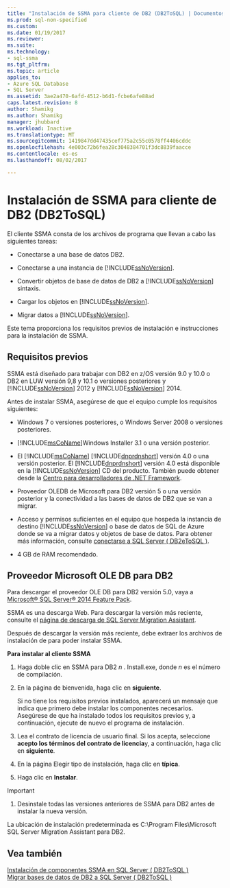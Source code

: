 ```yaml
---
title: "Instalación de SSMA para cliente de DB2 (DB2ToSQL) | Documentos de Microsoft"
ms.prod: sql-non-specified
ms.custom: 
ms.date: 01/19/2017
ms.reviewer: 
ms.suite: 
ms.technology:
- sql-ssma
ms.tgt_pltfrm: 
ms.topic: article
applies_to:
- Azure SQL Database
- SQL Server
ms.assetid: 3ae2a470-6afd-4512-b6d1-fcbe6afe88ad
caps.latest.revision: 8
author: Shamikg
ms.author: Shamikg
manager: jhubbard
ms.workload: Inactive
ms.translationtype: MT
ms.sourcegitcommit: 1419847dd47435cef775a2c55c0578ff4406cddc
ms.openlocfilehash: 4e003c72b6fea28c3048384701f3dc8839faacce
ms.contentlocale: es-es
ms.lasthandoff: 08/02/2017

---
```

# <a name="installing-ssma-for-db2-client-db2tosql"></a>Instalación de SSMA para cliente de DB2 (DB2ToSQL)
El cliente SSMA consta de los archivos de programa que llevan a cabo las siguientes tareas:  
  
-   Conectarse a una base de datos DB2.  
  
-   Conectarse a una instancia de [!INCLUDE[ssNoVersion](../../includes/ssnoversion_md.md)].  
  
-   Convertir objetos de base de datos de DB2 a [!INCLUDE[ssNoVersion](../../includes/ssnoversion_md.md)] sintaxis.  
  
-   Cargar los objetos en [!INCLUDE[ssNoVersion](../../includes/ssnoversion_md.md)].  
  
-   Migrar datos a [!INCLUDE[ssNoVersion](../../includes/ssnoversion_md.md)].  
  
Este tema proporciona los requisitos previos de instalación e instrucciones para la instalación de SSMA.  
  
## <a name="prerequisites"></a>Requisitos previos  
SSMA está diseñado para trabajar con DB2 en z/OS versión 9.0 y 10.0 o DB2 en LUW versión 9,8 y 10.1 o versiones posteriores y [!INCLUDE[ssNoVersion](../../includes/ssnoversion_md.md)] 2012 y [!INCLUDE[ssNoVersion](../../includes/ssnoversion_md.md)] 2014.  
  
Antes de instalar SSMA, asegúrese de que el equipo cumple los requisitos siguientes:  
  
-   Windows 7 o versiones posteriores, o Windows Server 2008 o versiones posteriores.  
  
-   [!INCLUDE[msCoName](../../includes/msconame_md.md)]Windows Installer 3.1 o una versión posterior.  
  
-   El [!INCLUDE[msCoName](../../includes/msconame_md.md)] [!INCLUDE[dnprdnshort](../../includes/dnprdnshort_md.md)] versión 4.0 o una versión posterior. El [!INCLUDE[dnprdnshort](../../includes/dnprdnshort_md.md)] versión 4.0 está disponible en la [!INCLUDE[ssNoVersion](../../includes/ssnoversion_md.md)] CD del producto. También puede obtener desde la [Centro para desarrolladores de .NET Framework](http://go.microsoft.com/fwlink/?LinkId=48882).  
  
-   Proveedor OLEDB de Microsoft para DB2 versión 5 o una versión posterior y la conectividad a las bases de datos de DB2 que se van a migrar.  
  
-   Acceso y permisos suficientes en el equipo que hospeda la instancia de destino [!INCLUDE[ssNoVersion](../../includes/ssnoversion_md.md)] o base de datos de SQL de Azure donde se va a migrar datos y objetos de base de datos. Para obtener más información, consulte [conectarse a SQL Server &#40; DB2eToSQL &#41;](../../ssma/db2/connecting-to-sql-server-db2etosql.md).  
  
-   4 GB de RAM recomendado.  
  
## <a name="microsoft-oledb-provider-for-db2"></a>Proveedor Microsoft OLE DB para DB2  
Para descargar el proveedor OLE DB para DB2 versión 5.0, vaya a [Microsoft® SQL Server® 2014 Feature Pack](http://www.microsoft.com/download/details.aspx?id=42295).  
  
SSMA es una descarga Web. Para descargar la versión más reciente, consulte el [página de descarga de SQL Server Migration Assistant](http://aka.ms/ssmafordb2).  
  
Después de descargar la versión más reciente, debe extraer los archivos de instalación de para poder instalar SSMA.  
  
**Para instalar al cliente SSMA**  
  
1.  Haga doble clic en SSMA para DB2  *n* . Install.exe, donde  *n*  es el número de compilación.  
  
2.  En la página de bienvenida, haga clic en **siguiente**.  
  
    Si no tiene los requisitos previos instalados, aparecerá un mensaje que indica que primero debe instalar los componentes necesarios. Asegúrese de que ha instalado todos los requisitos previos y, a continuación, ejecute de nuevo el programa de instalación.  
  
3.  Lea el contrato de licencia de usuario final. Si los acepta, seleccione **acepto los términos del contrato de licencia**y, a continuación, haga clic en **siguiente**.  
  
4.  En la página Elegir tipo de instalación, haga clic en **típica**.  
  
5.  Haga clic en **Instalar**.  
  
> [!IMPORTANT]  
> 1.  Desinstale todas las versiones anteriores de SSMA para DB2 antes de instalar la nueva versión.  
  
La ubicación de instalación predeterminada es C:\Program Files\Microsoft SQL Server Migration Assistant para DB2.  
  
## <a name="see-also"></a>Vea también  
[Instalación de componentes SSMA en SQL Server &#40; DB2ToSQL &#41;](../../ssma/db2/installing-ssma-components-on-sql-server-db2tosql.md)  
[Migrar bases de datos de DB2 a SQL Server &#40; DB2ToSQL &#41;](../../ssma/db2/migrating-db2-databases-to-sql-server-db2tosql.md)  
  

